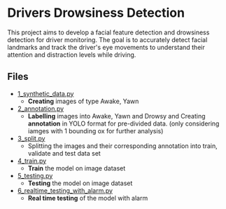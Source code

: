 # Drivers Drowsiness Detection

This project aims to develop a facial feature detection and drowsiness detection for driver monitoring.
The goal is to accurately detect facial landmarks and track the driver's eye movements to understand their attention and distraction levels while driving.

## Files
* [1_synthetic_data.py]()
  * **Creating** images of type Awake, Yawn  
* [2_annotation.py]()
  * **Labelling** images into Awake, Yawn and Drowsy and Creating **annotation** in YOLO format for pre-divided data. (only considering iamges with 1 bounding ox for further analysis)
* [3_split.py]()
  * Splitting the images and their corresponding annotation into train, validate and test data set
* [4_train.py]()
  * **Train** the model on image dataset
* [5_testing.py]()
  * **Testing** the model on image dataset
* [6_realtime_testing_with_alarm.py]()
  * **Real time testing** of the model with alarm 
